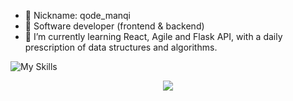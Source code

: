 - 👋 Nickname: qode_manqi
- 👀 Software developer (frontend & backend)
- 🌱 I’m currently learning React, Agile and Flask API, with a daily prescription of data structures and algorithms.


![My Skills](https://skillicons.dev/icons?i=py,git,github,discord,bootstrap,kubernetes,docker,c,vim,flask,ai,js,mongodb,react,tailwind,vite)


<p align="center">
  <a href="https://skillicons.dev">
    <img src="https://skillicons.dev/icons?i=git,kubernetes,docker,c,vim, flask, ai, js, mongodb, react, tailwind,vite" />
  </a>
</p>
